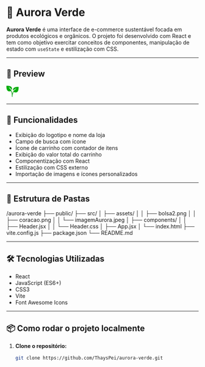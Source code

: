 # 🌿 Aurora Verde

**Aurora Verde** é uma interface de e-commerce sustentável focada em produtos ecológicos e orgânicos. O projeto foi desenvolvido com React e tem como objetivo exercitar conceitos de componentes, manipulação de estado com `useState` e estilização com CSS.

---

## 📸 Preview

![Preview do Projeto](https://github.com/ThaysPei/aurora-verde/blob/main/src/assets/imagemAurora.jpeg)

---

## 🚀 Funcionalidades

- Exibição do logotipo e nome da loja
- Campo de busca com ícone
- Ícone de carrinho com contador de itens
- Exibição do valor total do carrinho
- Componentização com React
- Estilização com CSS externo
- Importação de imagens e ícones personalizados

---

## 🧩 Estrutura de Pastas
/aurora-verde
├── public/
├── src/
│ ├── assets/
│ │ ├── bolsa2.png
│ │ ├── coracao.png
│ │ └── imagemAurora.jpeg
│ ├── components/
│ │ ├── Header.jsx
│ │ └── Header.css
│ ├── App.jsx
│ └── index.html
├── vite.config.js
├── package.json
└── README.md

---

## 🛠️ Tecnologias Utilizadas

- React
- JavaScript (ES6+)
- CSS3
- Vite
- Font Awesome Icons

---

## 📦 Como rodar o projeto localmente

1. **Clone o repositório:**
   ```bash
   git clone https://github.com/ThaysPei/aurora-verde.git


